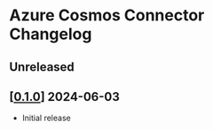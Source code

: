 # Azure Cosmos Connector Changelog

## Unreleased

## [[0.1.0](https://github.com/hasura/ndc-azure-cosmos-connector/releases/tag/v0.1.0)] 2024-06-03

- Initial release
